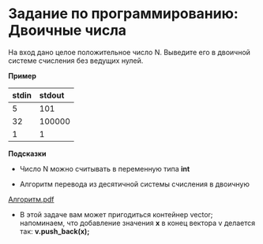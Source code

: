 # Задание по программированию: Двоичные числа

На вход дано целое положительное число N. Выведите его в двоичной системе счисления без ведущих нулей.

**Пример**

| stdin | stdout |
| :---- | :----- |
| 5     | 101    |
| 32    | 100000 |
| 1     | 1      |

**Подсказки**

- Число N можно считывать в переменную типа **int**

- Алгоритм перевода из десятичной системы счисления в двоичную

[Алгоритм.pdf](<Алгоритм.pdf>)

- В этой задаче вам может пригодиться контейнер vector; напоминаем, что добавление значения **x** в конец вектора v делается так: **v.push_back(x);**
